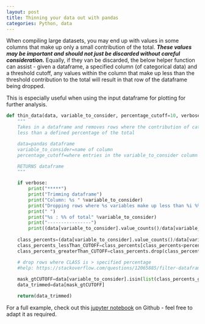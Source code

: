 ```yaml
---
layout: post
title: Thinning your data out with pandas
categories: Python, data
---
```


When compiling large datasets, you may end up with values in some columns that make up only a small contribution of the total. ***These values may be important and should not just be discarded without careful consideration.*** Equally, if they van be discarded, the below helper function can assist - given a dataframe, a specified column (of categorical data) and a threshold cutoff, any values within the column that make up less than the threshold contribution to the total will result in that row of the dataframe being dropped.

This is especially useful when using the input dataframe for plotting for further analysis.

```python
def thin_data(data, variable_to_consider, percentage_cutoff=10, verbose=True):
	"""
	Takes in a dataframe and removes rows where the contribution of categorical variables in a specified column make up 
	less than a defined percentage of the total 

	data=pandas dataframe
	variable_to_consider=name of column
	percentage_cutoff=where entries in the variable_to_consider column make up less than this percentage, they will be dropped

	RETURNS dataframe 
	"""

	if verbose:
		print("*****")
		print("Trimming dataframe")
		print("Column: %s " %variable_to_consider)
		print("Dropping rows where %s variables make up less than %i %% of the total column composition." %(variable_to_consider,percentage_cutoff))
		print(" ")
		print("%s : %% of total" %variable_to_consider)
		print("----------------")
		print((data[variable_to_consider].value_counts()/data[variable_to_consider].count())*100)
	
	class_percents=(data[variable_to_consider].value_counts()/data[variable_to_consider].count())*100
	class_percents_lessThan_CUTOFF=class_percents[class_percents<percentage_cutoff]
	class_percents_greaterThan_CUTOFF=class_percents.drop(class_percents_lessThan_CUTOFF.index)

	# drop rows where CLASS is > specified percentage 
	#help: https://stackoverflow.com/questions/12065885/filter-dataframe-rows-if-value-in-column-is-in-a-set-list-of-values
	
	mask_gtCUTOFF=data[variable_to_consider].isin(list(class_percents_greaterThan_CUTOFF.index))
	data_trimmed=data[mask_gtCUTOFF]

	return(data_trimmed)
```

For a full example, check out this [jupyter notebook](https://github.com/Chris35Wills/data_notebooks/blob/master/thinning_pandas_df_on_percent.ipynb) on Github - feel free to adapt it as required.

 
